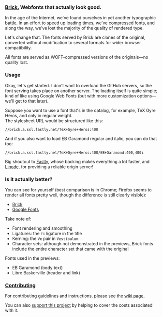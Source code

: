 ### [Brick.](http://brick.im) Webfonts that actually look good.

In the age of the Internet, we've found ourselves in yet another typographic battle. In an effort to speed up loading times, we've compressed fonts, and along the way, we've lost the majority of the quality of rendered type.

Let's change that. The fonts served by Brick are clones of the original, converted without modification to several formats for wider browser compatibility.

All fonts are served as WOFF-compressed versions of the originals&mdash;no quality lost.

### Usage

Okay, let's get started. I don't want to overload the GitHub servers, so the font serving takes place on another server. The loading itself is quite simple; kind of like using Google Web Fonts (but with more customization options—we'll get to that later).

Suppose you want to use a font that's in the catalog, for example, TeX Gyre Heros, and only in regular weight.  
The stylesheet URL would be structured like this:  
````
//brick.a.ssl.fastly.net/TeX+Gyre+Heros:400
````
And if you also want to load EB Garamond regular and italic, you can do that too:
````
//brick.a.ssl.fastly.net/TeX+Gyre+Heros:400/EB+Garamond:400,400i
````

Big shoutout to [Fastly](http://www.fastly.com), whose backing makes everything a lot faster, and [Linode](https://www.linode.com/), for providing a reliable origin server!

### Is it actually better?

You can see for yourself (best comparison is in Chrome; Firefox seems to render all fonts pretty well, though the difference is still clearly visible):

- [Brick](http://brick.im/preview/brick.html)
- [Google Fonts](http://brick.im/preview/google.html)

Take note of:

- Font rendering and smoothing
- Ligatures: the `fi` ligature in the title
- Kerning: the `Ve` pair in `Vestibulum`
- Character sets: although not demonstrated in the previews, Brick fonts include the entire character set that came with the original

Fonts used in the previews:
- EB Garamond (body text)
- Libre Baskerville (header and link)

### [Contributing](https://github.com/alfredxing/brick/wiki/Contributing)

For contributing guidelines and instructions, please see the [wiki page](https://github.com/alfredxing/brick/wiki/Contributing).

You can also [support this project](https://www.gittip.com/Alfred%20Xing/) by helping to cover the costs associated with it.
